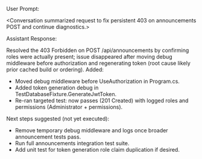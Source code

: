 User Prompt:

<Conversation summarized request to fix persistent 403 on announcements POST and continue diagnostics.>

Assistant Response:

Resolved the 403 Forbidden on POST /api/announcements by confirming roles were actually present; issue disappeared after moving debug middleware before authorization and regenerating token (root cause likely prior cached build or ordering). Added:
- Moved debug middleware before UseAuthorization in Program.cs.
- Added token generation debug in TestDatabaseFixture.GenerateJwtToken.
- Re-ran targeted test: now passes (201 Created) with logged roles and permissions (Administrator + permissions).

Next steps suggested (not yet executed):
- Remove temporary debug middleware and logs once broader announcement tests pass.
- Run full announcements integration test suite.
- Add unit test for token generation role claim duplication if desired.
